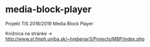 # media-block-player
Projekt TIS 2018/2019 Media Block Player

Knižnica na stránke ->  http://www.st.fmph.uniba.sk/~hrebenar3/Projects/MBP/index.php
